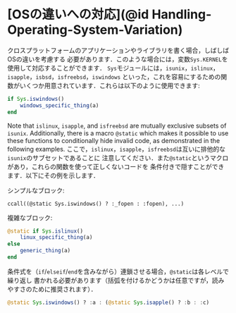 # [OSの違いへの対応](@id Handling-Operating-System-Variation)

クロスプラットフォームのアプリケーションやライブラリを書く場合，しばしばOSの違いを考慮する
必要があります．このような場合には，変数`Sys.KERNEL`を使用して対応することができます．
`Sys`モジュールには，`isunix`，`islinux`，`isapple`，`isbsd`，`isfreebsd`，`iswindows`
といった，これを容易にするための関数がいくつか用意されています．これらは以下のように使用できます:

```julia
if Sys.iswindows()
    windows_specific_thing(a)
end
```

Note that `islinux`, `isapple`, and `isfreebsd` are mutually exclusive subsets of `isunix`.
Additionally, there is a macro `@static` which makes it possible to use these functions to
conditionally hide invalid code, as demonstrated in the following examples.
ここで，`islinux`，`isapple`，`isfreebsd`は互いに排他的な`isunix`のサブセットであることに
注意してください．また`@static`というマクロがあり，これらの関数を使って正しくないコードを
条件付きで隠すことができます．以下にその例を示します．

シンプルなブロック:

```
ccall((@static Sys.iswindows() ? :_fopen : :fopen), ...)
```

複雑なブロック:

```julia
@static if Sys.islinux()
    linux_specific_thing(a)
else
    generic_thing(a)
end
```

条件式を（`if`/`elseif`/`end`を含みながら）連鎖させる場合，`@static`は各レベルで繰り返し
書かれる必要があります（括弧を付けるかどうかは任意ですが，読みやすさのために推奨されます）．

```julia
@static Sys.iswindows() ? :a : (@static Sys.isapple() ? :b : :c)
```

